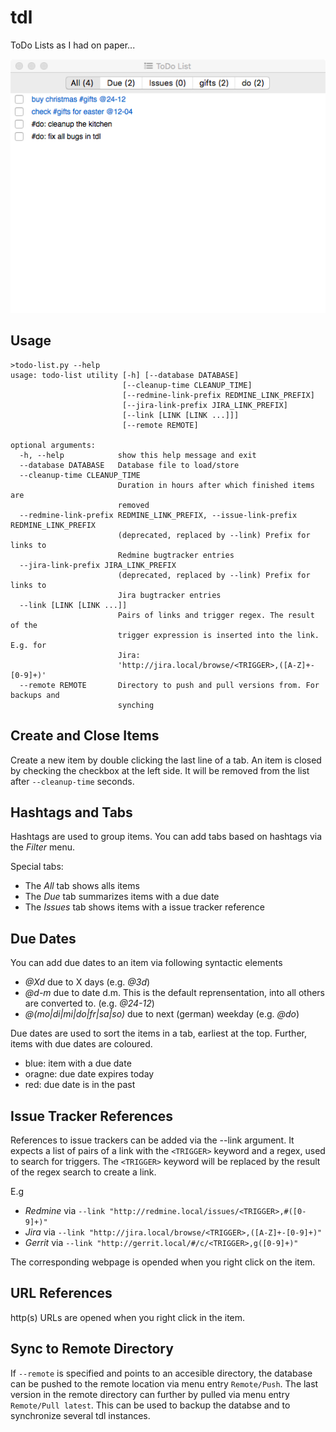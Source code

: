 # tdl
ToDo Lists as I had on paper...

![alt text](tdl.png)

## Usage

```
>todo-list.py --help
usage: todo-list utility [-h] [--database DATABASE]
                         [--cleanup-time CLEANUP_TIME]
                         [--redmine-link-prefix REDMINE_LINK_PREFIX]
                         [--jira-link-prefix JIRA_LINK_PREFIX]
                         [--link [LINK [LINK ...]]]
                         [--remote REMOTE]

optional arguments:
  -h, --help            show this help message and exit
  --database DATABASE   Database file to load/store
  --cleanup-time CLEANUP_TIME
                        Duration in hours after which finished items are
                        removed
  --redmine-link-prefix REDMINE_LINK_PREFIX, --issue-link-prefix REDMINE_LINK_PREFIX
                        (deprecated, replaced by --link) Prefix for links to
                        Redmine bugtracker entries
  --jira-link-prefix JIRA_LINK_PREFIX
                        (deprecated, replaced by --link) Prefix for links to
                        Jira bugtracker entries
  --link [LINK [LINK ...]]
                        Pairs of links and trigger regex. The result of the
                        trigger expression is inserted into the link. E.g. for
                        Jira:
                        'http://jira.local/browse/<TRIGGER>,([A-Z]+-[0-9]+)'
  --remote REMOTE       Directory to push and pull versions from. For backups and
                        synching
```

## Create and Close Items

Create a new item by double clicking the last line of a tab.
An item is closed by checking the checkbox at the left side. It will be removed from the list after `--cleanup-time` seconds.

## Hashtags and Tabs

Hashtags are used to group items. You can add tabs based on hashtags via the *Filter* menu.

Special tabs:
* The *All* tab shows alls items
* The *Due* tab summarizes items with a due date
* The *Issues* tab shows items with a issue tracker reference

## Due Dates

You can add due dates to an item via following syntactic elements

* *@Xd* due to X days (e.g. *@3d*)
* *@d-m* due to date d.m. This is the default reprensentation, into all others are converted to. (e.g. *@24-12*)
* *@(mo|di|mi|do|fr|sa|so)* due to next (german) weekday (e.g. *@do*)

Due dates are used to sort the items in a tab, earliest at the top. Further, items with due dates are coloured.
* blue: item with a due date
* oragne: due date expires today
* red: due date is in the past

## Issue Tracker References

References to issue trackers can be added via the --link argument. It expects a list of pairs of a link with the `<TRIGGER>` keyword and a regex, used to search for triggers. The `<TRIGGER>` keyword will be replaced by the result of the regex search to create a link.

E.g
* *Redmine* via `--link "http://redmine.local/issues/<TRIGGER>,#([0-9]+)"`
* *Jira* via `--link "http://jira.local/browse/<TRIGGER>,([A-Z]+-[0-9]+)"`
* *Gerrit* via `--link "http://gerrit.local/#/c/<TRIGGER>,g([0-9]+)"`

The corresponding webpage is opended when you right click on the item.

## URL References

http(s) URLs are opened when you right click in the item.

## Sync to Remote Directory

If `--remote` is specified and points to an accesible directory, the database can be pushed to the remote location via menu entry `Remote/Push`. The last version in the remote directory can further by pulled via menu entry `Remote/Pull latest`.
This can be used to backup the databse and to synchronize several tdl instances.